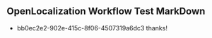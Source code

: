 ## OpenLocalization Workflow Test MarkDown
* bb0ec2e2-902e-415c-8f06-4507319a6dc3 thanks!

<!--HONumber=Aug16_HO4-->


